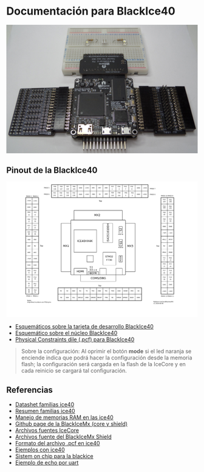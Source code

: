 # Documentación para BlackIce40

![BlackIce40](https://raw.githubusercontent.com/folknology/BlackIceMx/master/BlackIceMx-Fully-loaded.JPG)

## Pinout de la BlackIce40

![Pinout para la blackice40](./resources/blackice-mx-pinout.png)

* [Esquemáticos sobre la tarjeta de desarrollo BlackIce40](./resources/BlackIceMx-Schematic.pdf)
* [Esquemático sobre el núcleo BlackIce40](./resources/IceCore-Schematic.pdf)
* [Physical Constraints dile (.pcf) para BlackIce40](./resources/blackice-mx.pcf)

> Sobre la configuración: Al oprimir el botón **mode** si el led naranja se enciende
> indica que podrá hacer la configuración desde la memoria flash; la configuración
> será cargada en la flash de la IceCore y en cada reinicio se cargará tal configuración.

## Referencias

* [Datashet familias ice40](../resource-ice40/iCE40LPHXFamilyDataSheet.pdf)
* [Resumen familias ice40](../resource-ice40/HX640.PDF)
* [Manejo de memorias RAM en las ice40](../resource-ice40/FPGA-TN-02002-1-7-Memory-Usage-Guide-for-iCE40-Devices.pdf)
* [Github page de la BlackIceMx (core y shield)](https://lawrie.github.io/blackicemxbook/GettingStarted/GettingStarted.html)
* [Archivos fuentes IceCore](https://github.com/folknology/IceCore)
* [Archivos fuente del BlackIceMx Shield](https://github.com/folknology/BlackIceMx)
* [Formato del archivo .pcf en ice40](https://github.com/YosysHQ/nextpnr/blob/master/docs/ice40.md)
* [Ejemplos con ice40](https://github.com/nesl/ice40_examples)
* [Sistem on chip para la blackice](https://github.com/lawrie/blacksoc/tree/master)
* [Ejemplo de echo por uart](https://github.com/folknology/IceCore/tree/USB-CDC-issue-3/Examples/line-echo)
